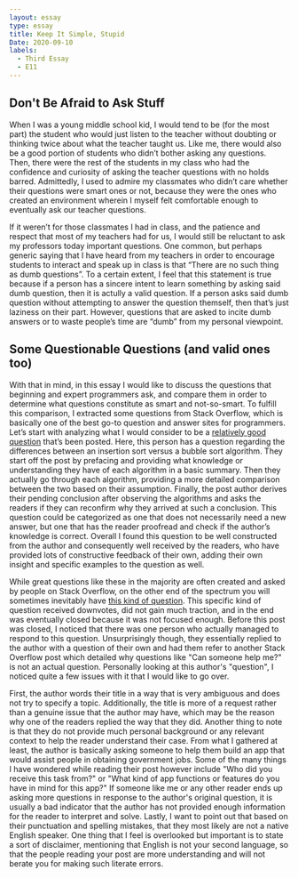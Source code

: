 ```yaml
---
layout: essay
type: essay
title: Keep It Simple, Stupid
Date: 2020-09-10
labels:
  - Third Essay
  - E11
---
```


## Don't Be Afraid to Ask Stuff

When I was a young middle school kid, I would tend to be (for the most part) the student who would just listen to the teacher without doubting or thinking twice about what the teacher taught us. Like me, there would also be a good portion of students who didn’t bother asking any questions. Then, there were the rest of the students in my class who had the confidence and curiosity of asking the teacher questions with no holds barred. Admittedly, I used to admire my classmates who didn’t care whether their questions were smart ones or not, because they were the ones who created an environment wherein I myself felt comfortable enough to eventually ask our teacher questions. 

If it weren’t for those classmates I had in class, and the patience and respect that most of my teachers had for us, I would still be reluctant to ask my professors today important questions. One common, but perhaps generic saying that I have heard from my teachers in order to encourage students to interact and speak up in class is that “There are no such thing as dumb questions”. To a certain extent, I feel that this statement is true because if a person has a sincere intent to learn something by asking said dumb question, then it is actully a valid question. If a person asks said dumb question without attempting to answer the question themself, then that’s just laziness on their part. However, questions that are asked to incite dumb answers or to waste people’s time are “dumb” from my personal viewpoint. 

## Some Questionable Questions (and valid ones too)

With that in mind, in this essay I would like to discuss the questions that beginning and expert programmers ask, and compare them in order to determine what questions constitute as smart and not-so-smart. To fulfill this comparison, I extracted some questions from Stack Overflow, which is basically one of the best go-to question and answer sites for programmers. Let’s start with analyzing what I would consider to be a [relatively good question](https://stackoverflow.com/questions/17270628/insertion-sort-vs-bubble-sort-algorithms) that’s been posted. Here, this person has a question regarding the differences between an insertion sort versus a bubble sort algorithm. They start off the post by prefacing and providing what knowledge or understanding they have of each algorithm in a basic summary. Then they actually go through each algorithm, providing a more detailed comparison between the two based on their assumption. Finally, the post author derives their pending conclusion after observing the algorithms and asks the readers if they can reconfirm why they arrived at such a conclusion. This question could be categorized as one that does not necessarily need a new answer, but one that has the reader proofread and check if the author’s knowledge is correct. Overall I found this question to be well constructed from the author and consequently well received by the readers, who have provided lots of constructive feedback of their own, adding their own insight and specific examples to the question as well.

While great questions like these in the majority are often created and asked by people on Stack Overflow, on the other end of the spectrum you will sometimes inevitably have [this kind of question](https://stackoverflow.com/questions/63842898/can-someone-help-me-building-this). This specific kind of question received downvotes, did not gain much traction, and in the end was eventually closed because it was not focused enough. Before this post was closed, I noticed that there was one person who actually managed to respond to this question. Unsurprisingly though, they essentially replied to the author with a question of their own and had them refer to another Stack Overflow post which detailed why questions like "Can someone help me?" is not an actual question. Personally looking at this author's "question", I noticed quite a few issues with it that I would like to go over. 

First, the author words their title in a way that is very ambiguous and does not try to specify a topic. Additionally, the title is more of a request rather than a genuine issue that the author may have, which may be the reason why one of the readers replied the way that they did. Another thing to note is that they do not provide much personal background or any relevant context to help the reader understand their case. From what I gathered at least, the author is basically asking someone to help them build an app that would assist people in obtaining government jobs. Some of the many things I have wondered while reading their post however include "Who did you receive this task from?" or "What kind of app functions or features do you have in mind for this app?" If someone like me or any other reader ends up asking more questions in response to the author's original question, it is usually a bad indicator that the author has not provided enough information for the reader to interpret and solve. Lastly, I want to point out that based on their punctuation and spelling mistakes, that they most likely are not a native English speaker. One thing that I feel is overlooked but important is to state a sort of disclaimer, mentioning that English is not your second language, so that the people reading your post are more understanding and will not berate you for making such literate errors.
